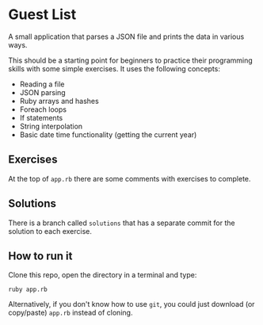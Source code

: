 Guest List
==========

A small application that parses a JSON file and prints the data in various ways.

This should be a starting point for beginners to practice their programming
skills with some simple exercises. It uses the following concepts:

- Reading a file
- JSON parsing
- Ruby arrays and hashes
- Foreach loops
- If statements
- String interpolation
- Basic date time functionality (getting the current year)


Exercises
---------

At the top of `app.rb` there are some comments with exercises to complete.


Solutions
---------

There is a branch called `solutions` that has a separate commit for the solution
to each exercise.


How to run it
-------------

Clone this repo, open the directory in a terminal and type:

```
ruby app.rb
```

Alternatively, if you don't know how to use `git`, you could just download (or
copy/paste) `app.rb` instead of cloning.
